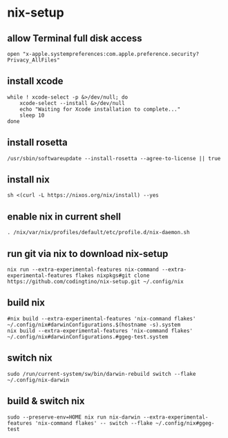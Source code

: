 # nix-setup

## allow Terminal full disk access
```
open "x-apple.systempreferences:com.apple.preference.security?Privacy_AllFiles"
```

## install xcode
```
while ! xcode-select -p &>/dev/null; do
    xcode-select --install &>/dev/null
    echo "Waiting for Xcode installation to complete..."
    sleep 10
done
```

## install rosetta
```
/usr/sbin/softwareupdate --install-rosetta --agree-to-license || true
```

## install nix
```
sh <(curl -L https://nixos.org/nix/install) --yes
```

## enable nix in current shell
```
. /nix/var/nix/profiles/default/etc/profile.d/nix-daemon.sh
```

## run git via nix to download nix-setup
```
nix run --extra-experimental-features nix-command --extra-experimental-features flakes nixpkgs#git clone https://github.com/codingtino/nix-setup.git ~/.config/nix
```

## build nix
```
#nix build --extra-experimental-features 'nix-command flakes' ~/.config/nix#darwinConfigurations.$(hostname -s).system
nix build --extra-experimental-features 'nix-command flakes' ~/.config/nix#darwinConfigurations.#ggeg-test.system
```

## switch nix
```
sudo /run/current-system/sw/bin/darwin-rebuild switch --flake ~/.config/nix-darwin
```

## build & switch nix
```
sudo --preserve-env=HOME nix run nix-darwin --extra-experimental-features 'nix-command flakes' -- switch --flake ~/.config/nix#ggeg-test
```


